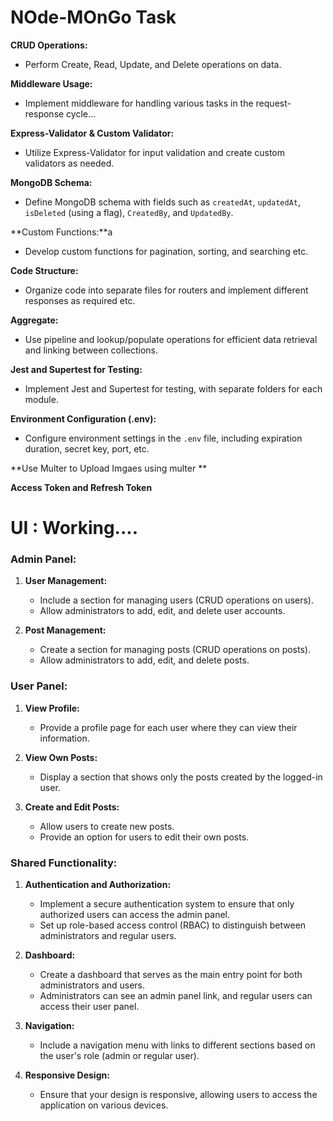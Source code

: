 # NOde-MOnGo Task 

**CRUD Operations:**

- Perform Create, Read, Update, and Delete operations on data.

**Middleware Usage:**

- Implement middleware for handling various tasks in the request-response cycle...

**Express-Validator & Custom Validator:**

- Utilize Express-Validator for input validation and create custom validators as needed.

**MongoDB Schema:**

- Define MongoDB schema with fields such as `createdAt`, `updatedAt`, `isDeleted` (using a flag), `CreatedBy`, and `UpdatedBy`.

**Custom Functions:**a

- Develop custom functions for pagination, sorting, and searching etc.

**Code Structure:**

- Organize code into separate files for routers and implement different responses as required etc.

**Aggregate:**

- Use pipeline and lookup/populate operations for efficient data retrieval and linking between collections.

**Jest and Supertest for Testing:**

- Implement Jest and Supertest for testing, with separate folders for each module.

**Environment Configuration (.env):**

- Configure environment settings in the `.env` file, including expiration duration, secret key, port, etc.

**Use Multer to Upload Imgaes using multer **

**Access Token and Refresh Token**

# UI : Working....

### Admin Panel:

1. **User Management:**

   - Include a section for managing users (CRUD operations on users).
   - Allow administrators to add, edit, and delete user accounts.

2. **Post Management:**
   - Create a section for managing posts (CRUD operations on posts).
   - Allow administrators to add, edit, and delete posts.

### User Panel:

1. **View Profile:**

   - Provide a profile page for each user where they can view their information.

2. **View Own Posts:**

   - Display a section that shows only the posts created by the logged-in user.

3. **Create and Edit Posts:**
   - Allow users to create new posts.
   - Provide an option for users to edit their own posts.

### Shared Functionality:

1. **Authentication and Authorization:**

   - Implement a secure authentication system to ensure that only authorized users can access the admin panel.
   - Set up role-based access control (RBAC) to distinguish between administrators and regular users.

2. **Dashboard:**

   - Create a dashboard that serves as the main entry point for both administrators and users.
   - Administrators can see an admin panel link, and regular users can access their user panel.

3. **Navigation:**

   - Include a navigation menu with links to different sections based on the user's role (admin or regular user).

4. **Responsive Design:**
   - Ensure that your design is responsive, allowing users to access the application on various devices.
